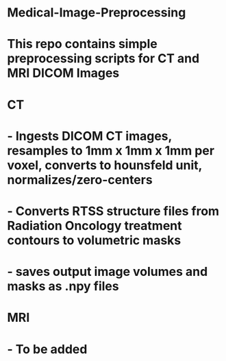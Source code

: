 # Medical-Image-Preprocessing
# This repo contains simple preprocessing scripts for CT and MRI DICOM Images
# 
# CT
# - Ingests DICOM CT images, resamples to 1mm x 1mm x 1mm per voxel, converts to hounsfeld unit, normalizes/zero-centers
# - Converts RTSS structure files from Radiation Oncology treatment contours to volumetric masks
# - saves output image volumes and masks as .npy files
#
# MRI
# - To be added
